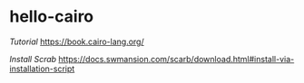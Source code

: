 # hello-cairo

*Tutorial*
https://book.cairo-lang.org/

*Install Scrab*
https://docs.swmansion.com/scarb/download.html#install-via-installation-script
